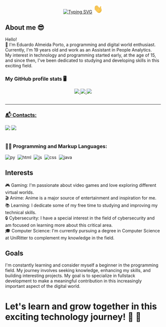 <p align="center">
  <a href="https://git.io/typing-svg"><img src="https://readme-typing-svg.demolab.com?font=Fira+Code&size=22&pause=1000&color=F71111B8&background=8F6FFF00&center=true&random=true&width=435&lines=Welcome+to+my+profile!;May+the+Force+be+with+you;Working+as+a+Data+Scientist" alt="Typing SVG" /></a>
 <img width="30px" margin="0px" src="https://raw.githubusercontent.com/ABSphreak/ABSphreak/master/gifs/Hi.gif">
</p>

## About me 😎​

Hello! 
<br>
👋 I'm Eduardo Almeida Porto, a programming and digital world enthusiast.
<br>
Currently, I'm 19 years old and work as an Assistant in People Analytics.
<br>
My interest in technology and programming started early, at the age of 15, and since then, I've been dedicated to studying and developing skills in this exciting field.

### My GitHub profile stats 🖥️​
<div>
 <a href="https://github.com/dudeksx">
  <p align="center">
  <img height="50%" width="auto" src ="https://github-readme-stats.vercel.app/api?username=dudeksx&show_icons=true&count_private=true&theme=shadow_red&hide_border=true&hide=issues,contribs&bg_color=00000000">
  <img height="50%" width="auto" src ="https://github-readme-stats.vercel.app/api/top-langs/?username=dudeksx&layout=compact&hide_border=true&theme=shadow_red&bg_color=00000000&langs_count=6&hide=jupyter%20notebook,tex,css,php&exclude_repo=Pacman-AI">
<!--  ![Your Repository's Stats](https://github-readme-stats.vercel.app/api/top-langs/?username=dudeksx&theme=blue-green)-->
  <img src ="https://github-readme-streak-stats.herokuapp.com?user=dudeksx&theme=shadow_red&hide_border=true&background=FFFFFF00">
  <br>
  <br>
</p>
<hr>
</div>

 ### 📬 Contacts:
<div> 
  <a href="https://www.linkedin.com/in/dudeksx" target="_blank"><img src="https://img.shields.io/badge/-LinkedIn-%230077B5?style=for-the-badge&logo=linkedin&logoColor=white" target="_blank"></a> 
  <a href="mailto:dudu05porto@gmail.com"><img src="https://img.shields.io/badge/-Gmail-%23333?style=for-the-badge&logo=gmail&logoColor=white" target="_blank"></a> 
<br>
<br>

### 👨‍💻 Programming and Markup Languages:

![py](https://img.shields.io/badge/Python-14354C?style=for-the-badge&logo=python&logoColor=white)&nbsp;
![html](https://img.shields.io/badge/HTML5-E34F26?style=for-the-badge&logo=html5&logoColor=white
)&nbsp;
![js](https://img.shields.io/badge/JavaScript-F7DF1E?style=for-the-badge&logo=javascript&logoColor=black
)&nbsp;
![css](https://img.shields.io/badge/CSS3-1572B6?style=for-the-badge&logo=css3&logoColor=white
)&nbsp;
![java](https://img.shields.io/badge/Java-ED8B00?style=for-the-badge&logo=openjdk&logoColor=white
)&nbsp;


## Interests

🎮 Gaming: I'm passionate about video games and love exploring different virtual worlds.<br>
🎬 Anime: Anime is a major source of entertainment and inspiration for me.<br>
📚 Learning: I dedicate some of my free time to studying and improving my technical skills.<br>
🔒 Cybersecurity: I have a special interest in the field of cybersecurity and am focused on learning more about this critical area.<br>
🎓 Computer Science: I'm currently pursuing a degree in Computer Science at UniRitter to complement my knowledge in the field.

## Goals

I'm constantly learning and consider myself a beginner in the programming field. My journey involves seeking knowledge, enhancing my skills, and building interesting projects. My goal is to specialize in fullstack development to make a meaningful contribution in this increasingly important aspect of the digital world.


# Let's learn and grow together in this exciting technology journey! 🚀 🚀
